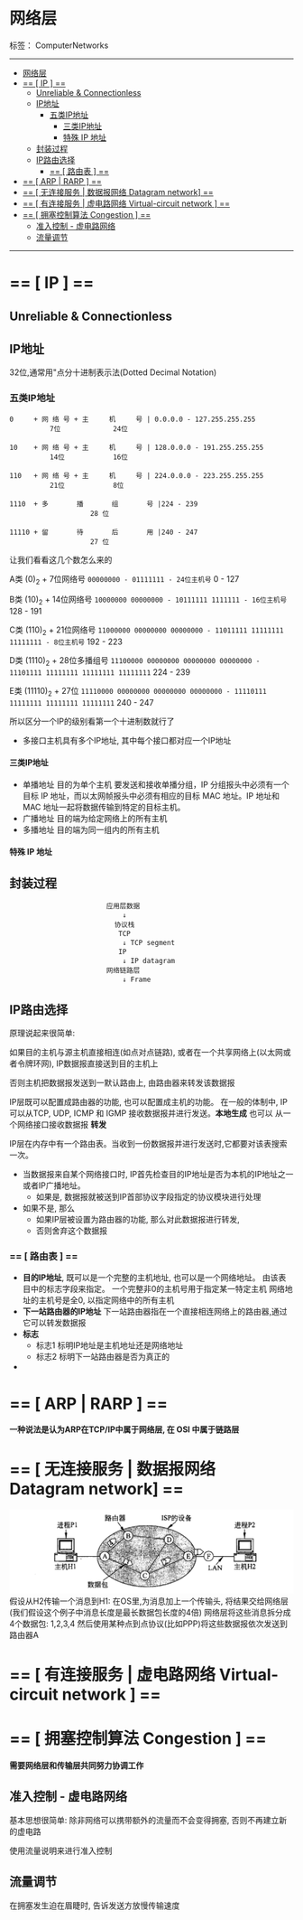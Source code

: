 # 网络层

标签： ComputerNetworks

---

<!-- MDTOC maxdepth:6 firsth1:1 numbering:0 flatten:0 bullets:1 updateOnSave:1 -->

- [网络层](#网络层)   
- [== [ IP ] ==](#ip)   
   - [Unreliable & Connectionless](#unreliable-connectionless)   
   - [IP地址](#ip地址)   
      - [五类IP地址](#五类ip地址)   
         - [三类IP地址](#三类ip地址)   
         - [特殊 IP 地址](#特殊-ip-地址)   
   - [封装过程](#封装过程)   
   - [IP路由选择](#ip路由选择)   
      - [== [ 路由表 ] ==](#路由表)   
- [== [ ARP | RARP ] ==](#arp-rarp)   
- [== [ 无连接服务 | 数据报网络 Datagram network] ==](#无连接服务-数据报网络-datagram-network)   
- [== [ 有连接服务 | 虚电路网络 Virtual-circuit network ] ==](#有连接服务-虚电路网络-virtual-circuit-network)   
- [== [ 拥塞控制算法 Congestion ] ==](#拥塞控制算法-congestion)   
   - [准入控制 - 虚电路网络](#准入控制-虚电路网络)   
   - [流量调节](#流量调节)   

<!-- /MDTOC -->

---
# == [ IP ] ==

## Unreliable & Connectionless

## IP地址
32位,通常用"点分十进制表示法(Dotted Decimal Notation)

### 五类IP地址

```
0     + 网 络 号 + 主     机     号 | 0.0.0.0 - 127.255.255.255
          7位             24位

10    + 网 络 号 + 主     机     号 | 128.0.0.0 - 191.255.255.255
          14位            16位

110   + 网 络 号 + 主     机     号 | 224.0.0.0 - 223.255.255.255
          21位            8位

1110  + 多       播       组       号 |224 - 239
                    28 位

11110 + 留       待       后       用 |240 - 247
                    27 位
```

让我们看看这几个数怎么来的

A类 $(0)_2$ + 7位网络号
`00000000 - 01111111 - 24位主机号`
0 - 127

B类 $(10)_2$ + 14位网络号
`10000000 00000000 - 10111111 1111111 - 16位主机号`
128 - 191

C类 $(110)_2$ + 21位网络号
`11000000 00000000 00000000 - 11011111 11111111 11111111 - 8位主机号`
192 - 223

D类 $(1110)_2$ + 28位多播组号
`11100000 00000000 00000000 00000000 - 11101111 11111111 11111111 11111111`
224 - 239

E类 $(11110)_2$ + 27位
`11110000 00000000 00000000 00000000 - 11110111 11111111 11111111 11111111`
240 - 247

所以区分一个IP的级别看第一个十进制数就行了

* 多接口主机具有多个IP地址, 其中每个接口都对应一个IP地址

#### 三类IP地址


+ 单播地址
目的为单个主机
要发送和接收单播分组，IP 分组报头中必须有一个目标 IP 地址，而以太网帧报头中必须有相应的目标 MAC 地址。IP 地址和 MAC 地址一起将数据传输到特定的目标主机。
+ 广播地址
目的端为给定网络上的所有主机
+ 多播地址
目的端为同一组内的所有主机

#### 特殊 IP 地址

## 封装过程
```
                        应用层数据
                            ↓
                          协议栈
                           TCP
                            ↓ TCP segment
                           IP
                            ↓ IP datagram
                        网络链路层
                            ↓ Frame
```
## IP路由选择
原理说起来很简单:

如果目的主机与源主机直接相连(如点对点链路),
或者在一个共享网络上(以太网或者令牌环网),
IP数据报直接送到目的主机上

否则主机把数据报发送到一默认路由上, 由路由器来转发该数据报

IP层既可以配置成路由器的功能, 也可以配置成主机的功能。
在一般的体制中,
IP可以从TCP, UDP, ICMP 和 IGMP 接收数据报并进行发送。__本地生成__
也可以 从一个网络接口接收数据报 __转发__

IP层在内存中有一个路由表。当收到一份数据报并进行发送时,它都要对该表搜索一次。
- 当数据报来自某个网络接口时, IP首先检查目的IP地址是否为本机的IP地址之一或者IP广播地址。
    - 如果是, 数据报就被送到IP首部协议字段指定的协议模块进行处理
- 如果不是, 那么
    - 如果IP层被设置为路由器的功能, 那么对此数据报进行转发,
    - 否则舍弃这个数据报
### == [ 路由表 ] ==
- __目的IP地址__, 既可以是一个完整的主机地址, 也可以是一个网络地址。
    由该表目中的标志字段来指定。
    一个完整非0的主机号用于指定某一特定主机
    网络地址的主机号是全0, 以指定网络中的所有主机
- __下一站路由器的IP地址__ 下一站路由器指在一个直接相连网络上的路由器,通过它可以转发数据报
- __标志__
    - 标志1 标明IP地址是主机地址还是网络地址
    - 标志2 标明下一站路由器是否为真正的
-
# == [ ARP | RARP ] ==
__一种说法是认为ARP在TCP/IP中属于网络层, 在 OSI 中属于链路层__

# == [ 无连接服务 | 数据报网络 Datagram network] ==
![datagram_network](/assets/datagram_network.png)
假设从H2传输一个消息到H1:
在OS里,为消息加上一个传输头, 将结果交给网络层
(我们假设这个例子中消息长度是最长数据包长度的4倍)
网络层将这些消息拆分成4个数据包: 1,2,3,4
然后使用某种点到点协议(比如PPP)将这些数据报依次发送到路由器A

# == [ 有连接服务 | 虚电路网络 Virtual-circuit network ] ==

# == [ 拥塞控制算法 Congestion ] ==
__需要网络层和传输层共同努力协调工作__
## 准入控制 - 虚电路网络
基本思想很简单:
除非网络可以携带额外的流量而不会变得拥塞, 否则不再建立新的虚电路

使用流量说明来进行准入控制
## 流量调节
在拥塞发生迫在眉睫时, 告诉发送方放慢传输速度
